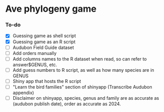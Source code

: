 # Ave phylogeny game

### To-do
- [x] Guessing game as shell script
- [x] Guessing game as an R script
- [ ] Audubon Field Guide dataset
- [ ] Add orders manually
- [ ] Add columns names to the R dataset when read, so can refer to answer$GENUS, etc.
- [ ] Add guess numbers to R script, as well as how many species are in GENUS
- [ ] Shiny app that hosts the R script
- [ ] "Learn the bird families" section of shinyapp (Transcribe Audubon appendix)
- [ ] Disclaimer on shinyapp, species, genus and family are as accurate as (audubon publish date), order as accurate as 2024.